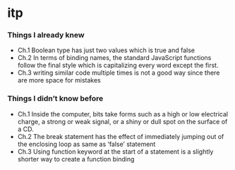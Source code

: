 # itp

### Things I already knew
- Ch.1 Boolean type has just two values which is true and false
- Ch.2 In terms of binding names, the standard JavaScript functions follow the final style which is capitalizing every word except the first. 
- Ch.3 writing similar code multiple times is not a good way since there are more space for mistakes

### Things I didn’t know before
- Ch.1 Inside the computer, bits take forms such as a high or low electrical charge, a strong or weak signal, or a shiny or dull spot on the surface of a CD. 
- Ch.2 The break statement has the effect of immediately jumping out of the enclosing loop as same as ‘false’ statement
- Ch.3 Using function keyword at the start of a statement is a slightly shorter way to create a function binding


